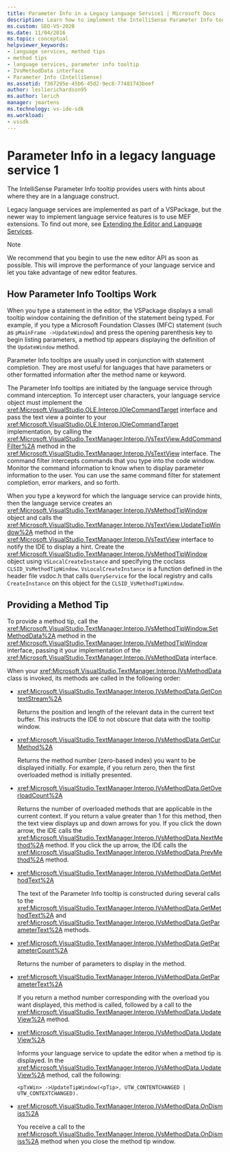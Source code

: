 ```yaml
---
title: Parameter Info in a Legacy Language Service1 | Microsoft Docs
description: Learn how to implement the IntelliSense Parameter Info tooltip, which provides users with hints, in a legacy language service.
ms.custom: SEO-VS-2020
ms.date: 11/04/2016
ms.topic: conceptual
helpviewer_keywords:
- language services, method tips
- method tips
- language services, parameter info tooltip
- IVsMethodData interface
- Parameter Info (IntelliSense)
ms.assetid: f367295e-45b6-45d2-9ec8-77481743beef
author: leslierichardson95
ms.author: lerich
manager: jmartens
ms.technology: vs-ide-sdk
ms.workload:
- vssdk
---
```

# Parameter Info in a legacy language service 1
The IntelliSense Parameter Info tooltip provides users with hints about where they are in a language construct.

 Legacy language services are implemented as part of a VSPackage, but the newer way to implement language service features is to use MEF extensions. To find out more, see [Extending the Editor and Language Services](../../extensibility/extending-the-editor-and-language-services.md).

> [!NOTE]
> We recommend that you begin to use the new editor API as soon as possible. This will improve the performance of your language service and let you take advantage of new editor features.

## How Parameter Info Tooltips Work
 When you type a statement in the editor, the VSPackage displays a small tooltip window containing the definition of the statement being typed. For example, if you type a Microsoft Foundation Classes (MFC) statement (such as `pMainFrame ->UpdateWindow`) and press the opening parenthesis key to begin listing parameters, a method tip appears displaying the definition of the `UpdateWindow` method.

 Parameter Info tooltips are usually used in conjunction with statement completion. They are most useful for languages that have parameters or other formatted information after the method name or keyword.

 The Parameter Info tooltips are initiated by the language service through command interception. To intercept user characters, your language service object must implement the <xref:Microsoft.VisualStudio.OLE.Interop.IOleCommandTarget> interface and pass the text view a pointer to your <xref:Microsoft.VisualStudio.OLE.Interop.IOleCommandTarget> implementation, by calling the <xref:Microsoft.VisualStudio.TextManager.Interop.IVsTextView.AddCommandFilter%2A> method in the <xref:Microsoft.VisualStudio.TextManager.Interop.IVsTextView> interface. The command filter intercepts commands that you type into the code window. Monitor the command information to know when to display parameter information to the user. You can use the same command filter for statement completion, error markers, and so forth.

 When you type a keyword for which the language service can provide hints, then the language service creates an <xref:Microsoft.VisualStudio.TextManager.Interop.IVsMethodTipWindow> object and calls the <xref:Microsoft.VisualStudio.TextManager.Interop.IVsTextView.UpdateTipWindow%2A> method in the <xref:Microsoft.VisualStudio.TextManager.Interop.IVsTextView> interface to notify the IDE to display a hint. Create the <xref:Microsoft.VisualStudio.TextManager.Interop.IVsMethodTipWindow> object using `VSLocalCreateInstance` and specifying the coclass `CLSID_VsMethodTipWindow`. `VsLocalCreateInstance` is a function defined in the header file vsdoc.h that calls `QueryService` for the local registry and calls `CreateInstance` on this object for the `CLSID_VsMethodTipWindow`.

## Providing a Method Tip
 To provide a method tip, call the <xref:Microsoft.VisualStudio.TextManager.Interop.IVsMethodTipWindow.SetMethodData%2A> method in the <xref:Microsoft.VisualStudio.TextManager.Interop.IVsMethodTipWindow> interface, passing it your implementation of the <xref:Microsoft.VisualStudio.TextManager.Interop.IVsMethodData> interface.

 When your <xref:Microsoft.VisualStudio.TextManager.Interop.IVsMethodData> class is invoked, its methods are called in the following order:

- <xref:Microsoft.VisualStudio.TextManager.Interop.IVsMethodData.GetContextStream%2A>

     Returns the position and length of the relevant data in the current text buffer. This instructs the IDE to not obscure that data with the tooltip window.

- <xref:Microsoft.VisualStudio.TextManager.Interop.IVsMethodData.GetCurMethod%2A>

     Returns the method number (zero-based index) you want to be displayed initially. For example, if you return zero, then the first overloaded method is initially presented.

- <xref:Microsoft.VisualStudio.TextManager.Interop.IVsMethodData.GetOverloadCount%2A>

     Returns the number of overloaded methods that are applicable in the current context. If you return a value greater than 1 for this method, then the text view displays up and down arrows for you. If you click the down arrow, the IDE calls the <xref:Microsoft.VisualStudio.TextManager.Interop.IVsMethodData.NextMethod%2A> method. If you click the up arrow, the IDE calls the <xref:Microsoft.VisualStudio.TextManager.Interop.IVsMethodData.PrevMethod%2A> method.

- <xref:Microsoft.VisualStudio.TextManager.Interop.IVsMethodData.GetMethodText%2A>

     The text of the Parameter Info tooltip is constructed during several calls to the <xref:Microsoft.VisualStudio.TextManager.Interop.IVsMethodData.GetMethodText%2A> and <xref:Microsoft.VisualStudio.TextManager.Interop.IVsMethodData.GetParameterText%2A> methods.

- <xref:Microsoft.VisualStudio.TextManager.Interop.IVsMethodData.GetParameterCount%2A>

     Returns the number of parameters to display in the method.

- <xref:Microsoft.VisualStudio.TextManager.Interop.IVsMethodData.GetParameterText%2A>

     If you return a method number corresponding with the overload you want displayed, this method is called, followed by a call to the <xref:Microsoft.VisualStudio.TextManager.Interop.IVsMethodData.UpdateView%2A> method.

- <xref:Microsoft.VisualStudio.TextManager.Interop.IVsMethodData.UpdateView%2A>

     Informs your language service to update the editor when a method tip is displayed. In the <xref:Microsoft.VisualStudio.TextManager.Interop.IVsMethodData.UpdateView%2A> method, call the following:

    ```
    <pTxWin> ->UpdateTipWindow(<pTip>, UTW_CONTENTCHANGED | UTW_CONTEXTCHANGED).
    ```

- <xref:Microsoft.VisualStudio.TextManager.Interop.IVsMethodData.OnDismiss%2A>

     You receive a call to the <xref:Microsoft.VisualStudio.TextManager.Interop.IVsMethodData.OnDismiss%2A> method when you close the method tip window.
